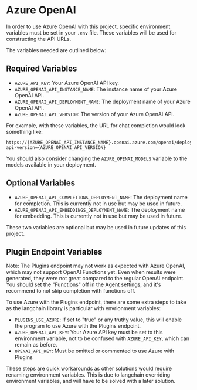 # Azure OpenAI

In order to use Azure OpenAI with this project, specific environment variables must be set in your `.env` file. These variables will be used for constructing the API URLs. 

The variables needed are outlined below:

## Required Variables

* `AZURE_API_KEY`: Your Azure OpenAI API key.
* `AZURE_OPENAI_API_INSTANCE_NAME`: The instance name of your Azure OpenAI API.
* `AZURE_OPENAI_API_DEPLOYMENT_NAME`: The deployment name of your Azure OpenAI API. 
* `AZURE_OPENAI_API_VERSION`: The version of your Azure OpenAI API.

For example, with these variables, the URL for chat completion would look something like:
```plaintext
https://{AZURE_OPENAI_API_INSTANCE_NAME}.openai.azure.com/openai/deployments/{AZURE_OPENAI_API_DEPLOYMENT_NAME}/chat/completions?api-version={AZURE_OPENAI_API_VERSION}
```
You should also consider changing the `AZURE_OPENAI_MODELS` variable to the models available in your deployment.

## Optional Variables

* `AZURE_OPENAI_API_COMPLETIONS_DEPLOYMENT_NAME`: The deployment name for completion. This is currently not in use but may be used in future.
* `AZURE_OPENAI_API_EMBEDDINGS_DEPLOYMENT_NAME`: The deployment name for embedding. This is currently not in use but may be used in future.

These two variables are optional but may be used in future updates of this project.

## Plugin Endpoint Variables

Note: The Plugins endpoint may not work as expected with Azure OpenAI, which may not support OpenAI Functions yet. Even when results were generated, they were not great compared to the regular OpenAI endpoint. You should set the "Functions" off in the Agent settings, and it's recommend to not skip completion with functions off.

To use Azure with the Plugins endpoint, there are some extra steps to take as the langchain library is particular with envrionment variables:

* `PLUGINS_USE_AZURE`: If set to "true" or any truthy value, this will enable the program to use Azure with the Plugins endpoint. 
* `AZURE_OPENAI_API_KEY`: Your Azure API key must be set to this environment variable, not to be confused with `AZURE_API_KEY`, which can remain as before.
* `OPENAI_API_KEY`: Must be omitted or commented to use Azure with Plugins

These steps are quick workarounds as other solutions would require renaming environment variables. This is due to langchain overriding environment variables, and will have to be solved with a later solution.
